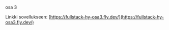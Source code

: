 osa 3

Linkki sovellukseen: [https://fullstack-hy-osa3.fly.dev/](https://fullstack-hy-osa3.fly.dev/)
